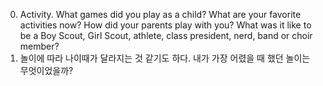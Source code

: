 0. Activity. What games did you play as a child? What are your favorite activities now? How did your parents play with you? What was it like to be a Boy Scout, Girl Scout, athlete, class president, nerd, band or choir member?
1.  놀이에 따라 나이때가 달라지는 것 같기도 하다. 내가 가장 어렸을 때 했던 놀이는 무엇이었을까? 
